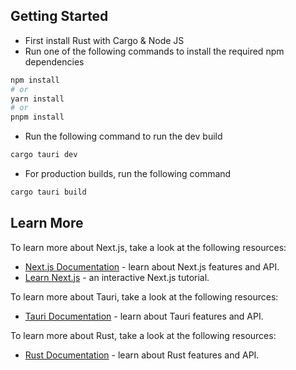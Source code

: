 ## Getting Started

- First install Rust with Cargo & Node JS
- Run one of the following commands to install the required npm dependencies

```bash
npm install
# or
yarn install
# or
pnpm install
```

- Run the following command to run the dev build

```bash
cargo tauri dev
```

- For production builds, run the following command

```bash
cargo tauri build
```

## Learn More

To learn more about Next.js, take a look at the following resources:

- [Next.js Documentation](https://nextjs.org/docs) - learn about Next.js features and API.
- [Learn Next.js](https://nextjs.org/learn) - an interactive Next.js tutorial.

To learn more about Tauri, take a look at the following resources:

- [Tauri Documentation](https://tauri.app/) - learn about Tauri features and API.

To learn more about Rust, take a look at the following resources:

- [Rust Documentation](https://www.rust-lang.org/learn) - learn about Rust features and API.
